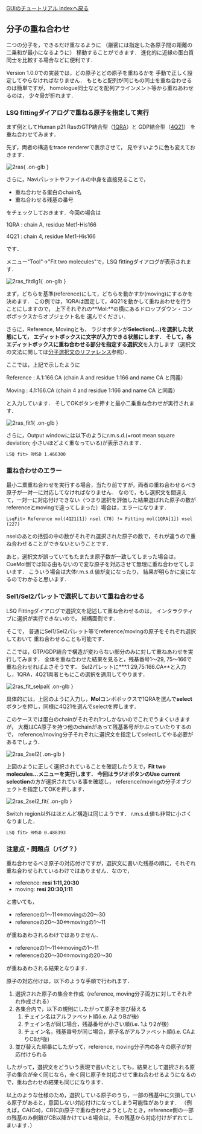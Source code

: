 [GUIのチュートリアル indexへ戻る](../../../Documents/GUIのチュートリアル/)



## 分子の重ね合わせ
二つの分子を，できるだけ重なるように
（厳密には指定した各原子間の距離の二乗和が最小になるように）
移動することができます．
進化的に近縁の蛋白質同士を比較する場合などに便利です．

Version 1.0.0での実装では，どの原子とどの原子を重ねるかを
手動で正しく設定してやらなければなりません．
もともと配列が同じもの同士を重ね合わせるのは簡単ですが，
homologue同士などを配列アラインメント等から重ねあわせるのは，
少々骨が折れます．

### LSQ fittingダイアログで重ねる原子を指定して実行

まず例としてHuman p21 RasのGTP結合型（[1QRA](http://pdb.protein.osaka-u.ac.jp/pdb/cgi/explore.cgi?job=summary&pdbId=1QRA)）と
GDP結合型（[4Q21](http://pdb.protein.osaka-u.ac.jp/pdb/cgi/explore.cgi?job=summary&pdbId=4Q21)）
を重ね合わせてみます．

先ず，両者の構造をtrace rendererで表示させて，
見やすいように色も変えておきます．

![2ras](../../../assets/images/Documents/GUIのチュートリアル/StepA5/2ras.png){ .on-glb }

さらに，Naviパレットやファイルの中身を直接見ることで，

*  重ね合わせる蛋白のchain名
*  重ね合わせる残基の番号

をチェックしておきます．今回の場合は

1QRA
:   chain A, residue Met1-His166

4Q21
:   chain 4, residue Met1-His166

です．

メニュー"Tool"→"Fit two molecules"で，LSQ fittingダイアログが表示されます．

![2ras_fitdlg1](../../../assets/images/Documents/GUIのチュートリアル/StepA5/2ras_fitdlg1.png){ .on-glb }

まず，どちらを基準(reference)にして，どちらを動かすか(moving)にするかを決めます．
この例では，1QRAは固定して，4Q21を動かして重ねあわせを行うことにしますので，
上下それぞれの**Mol:**の横にあるドロップダウン・コンボボックスからオブジェクト名を
選んでください．

さらに，Reference, Movingとも，
ラジオボタンが**Selection(...)**を選択した状態にして，
エディットボックスに文字が入力できる状態にします．
そして，各エディットボックスに重ね合わせる部分を指定する**選択文**を入力します（選択文の文法に関しては[分子選択文のリファレンス](../../../Documents/MolSelSyntax)参照）．

ここでは，上記で示したように

Reference
:   A.1:166.CA (chain A and residue 1:166 and name CA と同義）

Moving
:   4.1:166.CA (chain 4 and residue 1:166 and name CA と同義）

と入力しています．
そしてOKボタンを押すと最小二乗重ね合わせが実行されます．


![2ras_fit1](../../../assets/images/Documents/GUIのチュートリアル/StepA5/2ras_fit1.png){ .on-glb }


さらに，Output windowには以下のようにr.m.s.d.(=root mean square deviation; 小さいほどよく重なっている)が表示されます．
```
LSQ fit> RMSD 1.466300
```

### 重ね合わせのエラー
最小二乗重ね合わせを実行する場合，当たり前ですが，両者の重ね合わせるべき原子が一対一に対応してなければなりません．
なので，もし選択文を間違えて，一対一に対応付けできない（つまり選択を評価した結果選ばれた原子の数がreferenceとmovingで違ってしまった）場合は，エラーになります．
```
LsqFit> Reference mol(4Q21[1]) nsel (78) != Fitting mol(1QRA[1]) nsel (227)
```
nselのあとの括弧の中の数がそれぞれ選択された原子の数で，それが違うので重ね合わせることができないということです．

あと，選択文が誤っていてもたまたま原子数が一致してしまった場合は，CueMol側では知る由もないので変な原子を対応させて無理に重ね合わせてしまいます．
こういう場合は大体r.m.s.d.値が変になったり，
結果が明らかに変になるのでわかると思います．

### Sel1/Sel2パレットで選択しておいて重ね合わせる
LSQ Fittingダイアログで選択文を記述して重ね合わせるのは，
インタラクティブに選択が実行できないので，
結構面倒です．

そこで，
普通にSel1/Sel2パレット等でreference/movingの原子をそれぞれ選択しておいて
重ね合わせることも可能です．

ここでは，GTP/GDP結合で構造が変わらない部分のみに対して重ねあわせを実行してみます．
全体を重ね合わせた結果を見ると，残基番号1〜29, 75〜166で重ね合わせればよさそうです．
Sel2パレットに***.1:29,75:166.CA**と入力し，1QRA，4Q21両者ともにこの選択を適用してやります．

![2ras_fit_selpal](../../../assets/images/Documents/GUIのチュートリアル/StepA5/2ras_fit_selpal.png){ .on-glb }

具体的には，上図のように入力し，**Mol**コンボボックスで1QRAを選んで**select**ボタンを押し，同様に4Q21を選んでselectを押します．

このケースでは蛋白のchainがそれぞれ1つしかないのでこれでうまくいきますが，
大概はCA原子を持つ他のchainがあって残基番号がかぶっていたりするので，
reference/moving分子それぞれに選択文を指定してselectしてやる必要があるでしょう．

![2ras_2sel2](../../../assets/images/Documents/GUIのチュートリアル/StepA5/2ras_2sel2.png){ .on-glb }

上図のように正しく選択されていることを確認したうえで，**Fit two molecules...**メニューを実行します．
今回はラジオボタンの**Use current selection**の方が選択されている事を確認し，
reference/movingの分子オブジェクトを指定してOKを押します．

![2ras_2sel2_fit](../../../assets/images/Documents/GUIのチュートリアル/StepA5/2ras_2sel2_fit.png){ .on-glb }

Switch region以外はほとんど構造は同じようです．
r.m.s.d.値も非常に小さくなりました．
```
LSQ fit> RMSD 0.488393
```

### 注意点・問題点（バグ？）
重ね合わせるべき原子の対応付けですが，選択文に書いた残基の順に，それぞれ重ね合わせられているわけではありません．なので，

* reference: **resi 1:11,20:30**
* moving: **resi 20:30,1:11**

と書いても，

*  referenceの1〜11⇔movingの20〜30
*  referenceの20〜30⇔movingの1〜11

が重ねあわされるわけではありません．

*  referenceの1〜11⇔movingの1〜11
*  referenceの20〜30⇔movingの20〜30

が重ねあわされる結果となります．

原子の対応付けは，以下のような手順で行われます．

1.  選択された原子の集合を作成（reference, moving分子両方に対してそれぞれ作成される）
1.  各集合内で，以下の規則にしたがって原子を並び替える
    1.  チェイン名はアルファベット順(i.e. AよりBが後)
    1.  チェイン名が同じ場合，残基番号が小さい順(i.e. 1より2が後)
    1.  チェイン名，残基番号が同じ場合，原子名がアルファベット順(i.e. CAよりCBが後)
1.  並び替えた順番にしたがって，reference, moving分子内の各々の原子が対応付けられる

したがって，選択文をどういう表現で書いたとしても，結果として選択される原子の集合が全く同じなら，全く同じ原子を対応させて重ね合わせるようになるので，重ね合わせの結果も同じになります．


以上のような仕様のため，選択している原子のうち，一部の残基中に欠損している原子があると，意図しない対応付けになってしまう可能性があります．
（例えば，CA(Cα)，CB(Cβ)原子で重ね合わせようとしたとき，reference側の一部の残基のみ側鎖がCB以降かけている場合は，その残基から対応付けがずれてしまいます．）